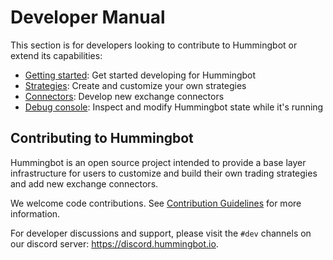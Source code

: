 # Developer Manual

This section is for developers looking to contribute to Hummingbot or extend its capabilities:

* [Getting started](/developers/gettingstarted): Get started developing for Hummingbot
* [Strategies](/developers/strategies): Create and customize your own strategies
* [Connectors](/developers/connectors): Develop new exchange connectors
* [Debug console](/developers/debug): Inspect and modify Hummingbot state while it's running

## Contributing to Hummingbot

Hummingbot is an open source project intended to provide a base layer infrastructure for users to customize and build their own trading strategies and add new exchange connectors.

We welcome code contributions. See [Contribution Guidelines](/developers/contributions) for more information.

For developer discussions and support, please visit the `#dev` channels on our discord server: https://discord.hummingbot.io.
